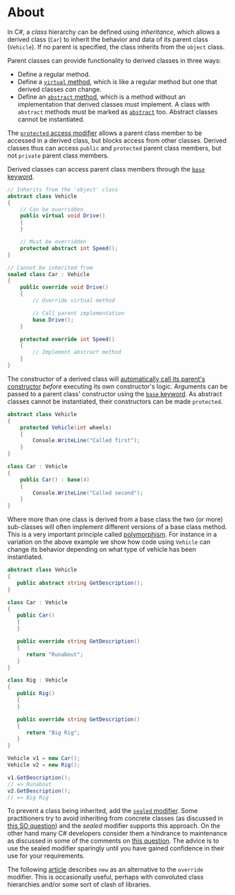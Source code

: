 # About

In C#, a _class_ hierarchy can be defined using _inheritance_, which allows a derived class (`Car`) to inherit the behavior and data of its parent class (`Vehicle`). If no parent is specified, the class inherits from the `object` class.

Parent classes can provide functionality to derived classes in three ways:

- Define a regular method.
- Define a [`virtual` method][virtual-keyword], which is like a regular method but one that derived classes _can_ change.
- Define an [`abstract` method][abstract-keyword], which is a method without an implementation that derived classes _must_ implement. A class with `abstract` methods must be marked as [`abstract`][abstract-classes] too. Abstract classes cannot be instantiated.

The [`protected` access modifier][protected-keyword] allows a parent class member to be accessed in a derived class, but blocks access from other classes. Derived classes thus can access `public` and `protected` parent class members, but not `private` parent class members.

Derived classes can access parent class members through the [`base` keyword][base-keyword].

```csharp
// Inherits from the 'object' class
abstract class Vehicle
{
    // Can be overridden
    public virtual void Drive()
    {
    }

    // Must be overridden
    protected abstract int Speed();
}

// Cannot be inherited from
sealed class Car : Vehicle
{
    public override void Drive()
    {
        // Override virtual method

        // Call parent implementation
        base.Drive();
    }

    protected override int Speed()
    {
        // Implement abstract method
    }
}
```

The constructor of a derived class will [automatically call its parent's constructor][constructors] _before_ executing its own constructor's logic. Arguments can be passed to a parent class' constructor using the [`base` keyword][base-keyword-constructor]. As abstract classes cannot be instantiated, their constructors can be made `protected`.

```csharp
abstract class Vehicle
{
    protected Vehicle(int wheels)
    {
        Console.WriteLine("Called first");
    }
}

class Car : Vehicle
{
    public Car() : base(4)
    {
        Console.WriteLine("Called second");
    }
}
```

Where more than one class is derived from a base class the two (or more) sub-classes will often implement different versions of a base class method. This is a very important principle called [polymorphism][polymorphism]. For instance in a variation on the above example we show how code using `Vehicle` can change its behavior depending on what type of vehicle has been instantiated.

```csharp
abstract class Vehicle
{
   public abstract string GetDescription();
}

class Car : Vehicle
{
   public Car()
   {
   }

   public override string GetDescription()
   {
      return "Runabout";
   }
}

class Rig : Vehicle
{
   public Rig()
   {
   }

   public override string GetDescription()
   {
      return "Big Rig";
   }
}

Vehicle v1 = new Car();
Vehicle v2 = new Rig();

v1.GetDescription();
// => Runabout
v2.GetDescription();
// => Big Rig
```

To prevent a class being inherited, add the [`sealed` modifier][sealed-classes].
Some practitioners try to avoid inheriting from concrete classes (as discussed in [this SO question][pro-sealed]) and the _sealed_ modifier supports this approach. On the other hand many C# developers consider them a hindrance to maintenance as discussed in some of the comments on [this question][anti-sealed]. The advice is to use the sealed modifier sparingly until you have gained confidence in their use for your requirements.

The following [article][new-vs-override] describes `new` as an alternative to the `override` modifier. This is occasionally useful, perhaps with convoluted class hierarchies and/or some sort of clash of libraries.

[abstract-keyword]: https://docs.microsoft.com/en-us/dotnet/csharp/language-reference/keywords/abstract
[virtual-keyword]: https://docs.microsoft.com/en-us/dotnet/csharp/language-reference/keywords/virtual
[override-keyword]: https://docs.microsoft.com/en-us/dotnet/csharp/language-reference/keywords/override
[base-keyword]: https://docs.microsoft.com/en-us/dotnet/csharp/language-reference/keywords/base
[base-keyword-constructor]: https://docs.microsoft.com/en-us/dotnet/csharp/language-reference/keywords/base#example-1
[protected-keyword]: https://docs.microsoft.com/en-us/dotnet/csharp/language-reference/keywords/protected
[sealed-keyword]: https://docs.microsoft.com/en-us/dotnet/csharp/language-reference/keywords/sealed
[constructors]: https://docs.microsoft.com/en-us/dotnet/csharp/programming-guide/classes-and-structs/using-constructors
[abstract-classes]: https://docs.microsoft.com/en-us/dotnet/csharp/programming-guide/classes-and-structs/abstract-and-sealed-classes-and-class-members#abstract-classes-and-class-members
[sealed-classes]: https://docs.microsoft.com/en-us/dotnet/csharp/programming-guide/classes-and-structs/abstract-and-sealed-classes-and-class-members#sealed-classes-and-class-members
[pro-sealed]: https://stackoverflow.com/questions/16724946/why-derive-from-a-concrete-class-is-a-poor-design
[anti-sealed]: https://stackoverflow.com/questions/7777611/when-and-why-would-you-seal-a-class
[new-vs-override]: https://docs.microsoft.com/en-us/dotnet/csharp/programming-guide/classes-and-structs/knowing-when-to-use-override-and-new-keywords
[polymorphism]: https://docs.microsoft.com/en-us/dotnet/csharp/programming-guide/classes-and-structs/polymorphism
